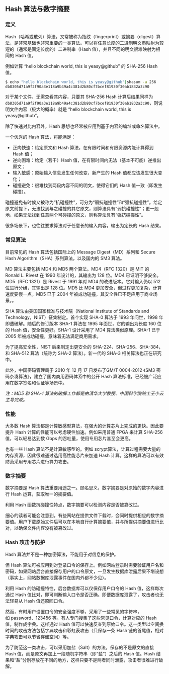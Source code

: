 ## Hash 算法与数字摘要

### 定义
Hash（哈希或散列）算法，又常被称为指纹（fingerprint）或摘要（digest）算法，是非常基础也非常重要的一类算法。可以将任意长度的二进制明文串映射为较短的（通常是固定长度的）二进制串（Hash 值），并且不同的明文很难映射为相同的 Hash 值。

例如计算 “hello blockchain world, this is yeasy@github” 的 SHA-256 Hash 值。

```bash
$ echo "hello blockchain world, this is yeasy@github"|shasum -a 256
db8305d71a9f2f90a3e118a9b49a4c381d2b80cf7bcef81930f30ab1832a3c90
```

对于某个文件，无需查看其内容，只要其 SHA-256 Hash 计算后结果同样为 `db8305d71a9f2f90a3e118a9b49a4c381d2b80cf7bcef81930f30ab1832a3c90`，则说明文件内容（极大的概率）就是 “hello blockchain world, this is yeasy@github”。

除了快速对比内容外，Hash 思想也经常被应用到基于内容的编址或命名算法中。

一个优秀的 Hash 算法，将能满足：

* 正向快速：给定原文和 Hash 算法，在有限时间和有限资源内能计算得到 Hash 值；
* 逆向困难：给定（若干）Hash 值，在有限时间内无法（基本不可能）逆推出原文；
* 输入敏感：原始输入信息发生任何改变，新产生的 Hash 值都应该发生很大变化；
* 碰撞避免：很难找到两段内容不同的明文，使得它们的 Hash 值一致（即发生碰撞）。

碰撞避免有时候又被称为“抗碰撞性”，可分为“弱抗碰撞性”和“强抗碰撞性”。给定原文前提下，无法找到与之碰撞的其它原文，则算法具有“弱抗碰撞性”；更一般地，如果无法找到任意两个可碰撞的原文，则称算法具有“强抗碰撞性”。

很多场景下，也往往要求算法对于任意长的输入内容，输出为定长的 Hash 结果。

### 常见算法

目前常见的 Hash 算法包括国际上的 Message Digest（MD）系列和 Secure Hash Algorithm（SHA）系列算法，以及国内的 SM3 算法。

MD 算法主要包括 MD4 和 MD5 两个算法。MD4（RFC 1320）是 MIT 的 Ronald L. Rivest 在 1990 年设计的，其输出为 128 位。MD4 已证明不够安全。MD5（RFC 1321）是 Rivest 于 1991 年对 MD4 的改进版本。它对输入仍以 512 位进行分组，其输出是 128 位。MD5 比 MD4 更加安全，但过程更加复杂，计算速度要慢一点。MD5 已于 2004 年被成功碰撞，其安全性已不足应用于商业场景。。

SHA 算法由美国国家标准与技术院（National Institute of Standards and Technology，NIST）征集制定。首个实现 SHA-0 算法于 1993 年问世，1998 年即遭破解。随后的修订版本 SHA-1 算法在 1995 年面世，它的输出为长度 160 位的 Hash 值，安全性更好。SHA-1 设计采用了 MD4 算法类似原理。SHA-1 已于 2005 年被成功碰撞，意味着无法满足商用需求。

为了提高安全性，NIST 后来制定出更安全的 SHA-224、SHA-256、SHA-384，和 SHA-512 算法（统称为 SHA-2 算法）。新一代的 SHA-3 相关算法也正在研究中。

此外，中国密码管理局于 2010 年 12 月 17 日发布了GM/T 0004-2012 《SM3 密码杂凑算法》，建立了国内商用密码体系中的公开 Hash 算法标准，已经被广泛应用在数字签名和认证等场景中。

*注：MD5 和 SHA-1 算法的破解工作都是由清华大学教授、中国科学院院士王小云主导完成。*

### 性能

大多数 Hash 算法都是计算敏感型算法，在强大的计算芯片上完成的更快。因此要提升 Hash 计算的性能可以考虑硬件加速。例如采用普通 FPGA 来计算 SHA-256 值，可以轻易达到数 Gbps 的吞吐量，使用专用芯片甚至会更高。

也有一些 Hash 算法不是计算敏感型的。例如 scrypt算法，计算过程需要大量的内存资源，因此很难通过选用高性能芯片来加速 Hash 计算。这样的算法可以有效防范采用专用芯片进行算力攻击。

### 数字摘要
数字摘要是 Hash 算法重要用途之一。顾名思义，数字摘要是对原始的数字内容进行 Hash 运算，获取唯一的摘要值。

利用 Hash 函数抗碰撞性特点，数字摘要可以检测内容是否被篡改过。

细心的读者可能会注意到，有些网站在提供文件下载时，会同时提供相应的数字摘要值。用户下载原始文件后可以在本地自行计算摘要值，并与所提供摘要值进行比对，以确保文件内容没有被篡改过。

### Hash 攻击与防护
Hash 算法并不是一种加密算法，不能用于对信息的保护。

但 Hash 算法可被应用到对登录口令的保存上。例如网站登录时需要验证用户名和密码，如果网站后台直接保存用户的口令原文，一旦发生数据库泄露后果不堪设想（事实上，网站数据库泄露事件在国内外都不少见）。

利用 Hash 的防碰撞特性，后台数据库可以仅保存用户口令的 Hash 值，这样每次通过 Hash 值比对，即可判断输入口令是否正确。即便数据库泄露了，攻击者也无法轻易从 Hash 值还原回口令。

然而，有时用户设置口令的安全强度不够，采用了一些常见的字符串，如 password、123456 等。有人专门搜集了这些常见口令，计算对应的 Hash 值，制作成字典。这样通过 Hash 值可以快速反查到原始口令。这一类型以空间换时间的攻击方法包括字典攻击和彩虹表攻击（只保存一条 Hash 链的首尾值，相对字典攻击可以节省存储空间）等。

为了防范这一类攻击，可以采用加盐（Salt）的方法。保存的不是原文的直接 Hash 值，而是原文再加上一段随机字符串（即“盐”）之后的 Hash 值。Hash 结果和“盐”分别存放在不同的地方，这样只要不是两者同时泄露，攻击者很难进行破解。